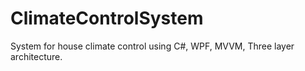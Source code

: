 # ClimateControlSystem
System for house climate control using C#, WPF, MVVM, Three layer architecture.
